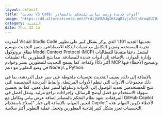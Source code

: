 ```yaml
---
layout: default
title: "تحديث VS Code: أدوات جديدة ورسم بياني للتحكم بالمصادر"
image: "https://d4.alternativeto.net/PrdijbMA5JgOKtzqB7vjv7cSnSroqEU7Ui-_QRvAj5w/rs:fill:1520:760:0/g:ce:0:0/YWJzOi8vZGlzdC9jb250ZW50LzE3NDk3NjE5NDM0NzUucG5n.png"
category: التقنية
date: Thu, 12 Ju
---
```


أصدرت Visual Studio Code تحديثها الجديد 1.101 الذي يركز بشكل كبير على تطوير تجربة المستخدم وتعزيز التكامل مع تقنيات الذكاء الاصطناعي. يتميز التحديث بتوسيع نطاق بروتوكول Model Context Protocol (MCP) ليشمل دعمًا متقدمًا للمطالبات وإدارة الموارد، بالإضافة إلى أدوات جديدة للمصادقة، مما يتيح للمطورين بناء تطبيقات أكثر ذكاءً وكفاءة. كما يسمح التحديث للمطورين بنشر وخوادم MCP وتصحيح الأخطاء فيها في وضع التطوير مع دعم Node.js و Python.

بالإضافة إلى ذلك، يضيف التحديث تحسينات ملحوظة على سير عمل الدردشة، بما في ذلك مجموعات الأدوات التي تنظم الأدوات المرتبطة، وأنماط الدردشة المخصصة التي تتيح للمستخدمين تحديد الوصول إلى الأدوات وسلوكها لسير عمل معين. كما تم تحسين سهولة الاستخدام مع فصل أوضح للرسائل، وإجراءات تراجع مرئية، وتنقل أفضل في المرفقات. شهد نظام التحكم بالمصادر إضافة عرض بياني وتكامل مع GitHub Copilot لتعيين المهام، بالإضافة إلى خيار "إصلاح باستخدام Copilot" لأخطاء تكوين المهام. هذه التحسينات تعزز بشكل كبير إنتاجية المطورين وتجعل عملية التطوير أكثر سلاسة.
